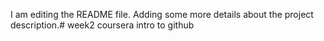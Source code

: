 I am editing the README file. Adding some more details about the project description.# week2
coursera intro to github
